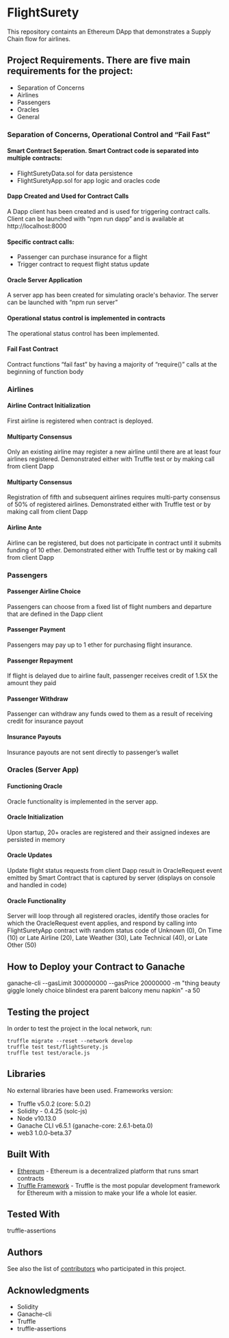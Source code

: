 # FlightSurety
This repository containts an Ethereum DApp that demonstrates a Supply Chain flow for airlines.

## Project Requirements. There are five main requirements for the project:

* Separation of Concerns
* Airlines
* Passengers
* Oracles
* General

### Separation of Concerns, Operational Control and “Fail Fast”

#### Smart Contract Seperation. Smart Contract code is separated into multiple contracts:
- FlightSuretyData.sol for data persistence
- FlightSuretyApp.sol for app logic and oracles code

#### Dapp Created and Used for Contract Calls
A Dapp client has been created and is used for triggering contract calls. Client can be launched with “npm run dapp” and is available at http://localhost:8000

#### Specific contract calls:
- Passenger can purchase insurance for a flight
- Trigger contract to request flight status update

#### Oracle Server Application
A server app has been created for simulating oracle's behavior. The server can be launched with “npm run server”

#### Operational status control is implemented in contracts
The operational status control has been implemented.

#### Fail Fast Contract
Contract functions “fail fast” by having a majority of “require()” calls at the beginning of function body

### Airlines
#### Airline Contract Initialization
First airline is registered when contract is deployed.

#### Multiparty Consensus
Only an existing airline may register a new airline until there are at least four airlines registered. Demonstrated either with Truffle test or by making call from client Dapp
#### Multiparty Consensus
Registration of fifth and subsequent airlines requires multi-party consensus of 50% of registered airlines.
Demonstrated either with Truffle test or by making call from client Dapp
#### Airline Ante
Airline can be registered, but does not participate in contract until it submits funding of 10 ether. Demonstrated either with Truffle test or by making call from client Dapp

### Passengers
#### Passenger Airline Choice
Passengers can choose from a fixed list of flight numbers and departure that are defined in the Dapp client

#### Passenger Payment
Passengers may pay up to 1 ether for purchasing flight insurance.

#### Passenger Repayment
If flight is delayed due to airline fault, passenger receives credit of 1.5X the amount they paid

#### Passenger Withdraw
Passenger can withdraw any funds owed to them as a result of receiving credit for insurance payout

#### Insurance Payouts
Insurance payouts are not sent directly to passenger’s wallet

### Oracles (Server App)
#### Functioning Oracle
Oracle functionality is implemented in the server app.

#### Oracle Initialization
Upon startup, 20+ oracles are registered and their assigned indexes are persisted in memory

#### Oracle Updates
Update flight status requests from client Dapp result in OracleRequest event emitted by Smart Contract that is captured by server (displays on console and handled in code)

#### Oracle Functionality
Server will loop through all registered oracles, identify those oracles for which the OracleRequest event applies, and respond by calling into FlightSuretyApp contract with random status code of Unknown (0), On Time (10) or Late Airline (20), Late Weather (30), Late Technical (40), or Late Other (50)

## How to Deploy your Contract to Ganache

ganache-cli --gasLimit 300000000 --gasPrice 20000000  -m "thing beauty giggle lonely choice blindest era parent balcony menu napkin" -a 50

## Testing the project
In order to test the project in the local network, run:
```
truffle migrate --reset --network develop
truffle test test/flightSurety.js
truffle test test/oracle.js
```
## Libraries
No external libraries have been used. Frameworks version:
- Truffle v5.0.2 (core: 5.0.2)
- Solidity - 0.4.25 (solc-js)
- Node v10.13.0
- Ganache CLI v6.5.1 (ganache-core: 2.6.1-beta.0)
- web3 1.0.0-beta.37

## Built With
* [Ethereum](https://www.ethereum.org/) - Ethereum is a decentralized platform that runs smart contracts
* [Truffle Framework](http://truffleframework.com/) - Truffle is the most popular development framework for Ethereum with a mission to make your life a whole lot 
easier.

## Tested With
truffle-assertions

## Authors
See also the list of [contributors](https://github.com/anmi404/FlightSurety/contributors.md) who participated in this project.

## Acknowledgments

* Solidity
* Ganache-cli
* Truffle
* truffle-assertions 

